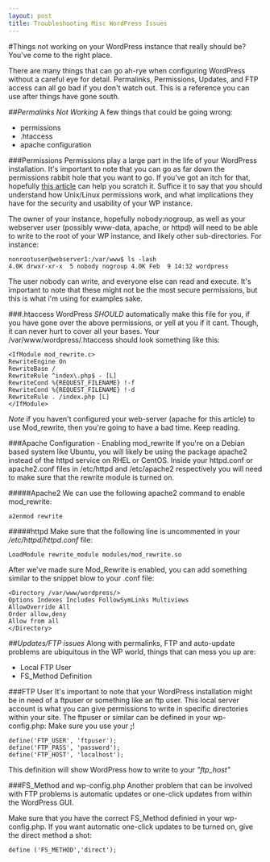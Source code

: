 ```yaml
---
layout: post
title: Troubleshooting Misc WordPress Issues 
---
```


#Things not working on your WordPress instance that really should be? You've come to the right place. 

There are many things that can go ah-rye when configuring WordPress without a careful eye for detail. Permalinks, Permissions, Updates, and FTP access can all go bad if you don't watch out. This is a reference you can use after things have gone south. 

##*Permalinks Not Working*
A few things that could be going wrong:

* permissions
* .htaccess
* apache configuration

###Permissions
Permissions play a large part in the life of your WordPress installation. It's important to note that you can go as far down the permissions rabbit hole that you want to go. If you've got an itch for that, hopefully [this article](https://codex.wordpress.org/Changing_File_Permissions) can help you scratch it. Suffice it to say that you should understand how Unix/Linux permissions work, and what implications they have for the security and usability of your WP instance. 

The owner of your instance, hopefully nobody:nogroup, as well as your webserver user (possibly www-data, apache, or httpd) will need to be able to write to the root of your WP instance, and likely other sub-directories. For instance:

    nonrootuser@webserver1:/var/www$ ls -lash
    4.0K drwxr-xr-x  5 nobody nogroup 4.0K Feb  9 14:32 wordpress

The user nobody can write, and everyone else can read and execute. It's important to note that these might not be the most secure permissions, but this is what i'm using for examples sake.


###.htaccess
WordPress *SHOULD* automatically make this file for you, if you have gone over the above permissions, or yell at you if it cant. Though, it can never hurt to cover all your bases. Your /var/www/wordpress/.htaccess should look something like this:

    <IfModule mod_rewrite.c>
    RewriteEngine On
    RewriteBase /
    RewriteRule ^index\.php$ - [L]
    RewriteCond %{REQUEST_FILENAME} !-f
    RewriteCond %{REQUEST_FILENAME} !-d
    RewriteRule . /index.php [L]
    </IfModule>

*Note* if you haven't configured your web-server (apache for this article) to use Mod_rewrite, then you're going to have a bad time. Keep reading.


###Apache Configuration - Enabling mod_rewrite 
If you're on a Debian based system like Ubuntu, you will likely be using the package apache2 instead of the httpd service on RHEL or CentOS. Inside your httpd.conf or apache2.conf files in /etc/httpd and /etc/apache2 respectively you will need to make sure that the rewrite module is turned on. 

#####Apache2
We can use the following apache2 command to enable mod_rewrite:

    a2enmod rewrite


#####httpd
Make sure that the following line is uncommented in your */etc/httpd/httpd.conf* file:

    LoadModule rewrite_module modules/mod_rewrite.so

After we've made sure Mod_Rewrite is enabled, you can add something similar to the snippet blow to your .conf file:

    <Directory /var/www/wordpress/>
    Options Indexes Includes FollowSymLinks Multiviews
    AllowOverride All
    Order allow,deny
    Allow from all
    </Directory>




##*Updates/FTP issues*
Along with permalinks, FTP and auto-update problems are ubiquitous in the WP world, things that can mess you up are:

* Local FTP User
* FS_Method Definition

###FTP User
It's important to note that your WordPress installation might be in need of a ftpuser or something like an ftp user. This local server account is what you can give permissions to write in specific directories within your site. The ftpuser or similar can be defined in your wp-config.php: Make sure you use your **;**!

    define('FTP_USER', 'ftpuser');
    define('FTP_PASS', 'password');
    define('FTP_HOST', 'localhost');

This definition will show WordPress how to write to your *"ftp_host"*

###FS_Method and wp-config.php
Another problem that can be involved with FTP problems is automatic updates or one-click updates from within the WordPress GUI.

Make sure that you have the correct FS_Method definied in your wp-config.php. If you want automatic one-click updates to be turned on, give the direct method a shot:

    define ('FS_METHOD','direct');


